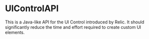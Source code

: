 # UIControlAPI
This is a Java-like API for the UI Control introduced by Relic. It should significantly reduce the time and effort required to create custom UI elements.

